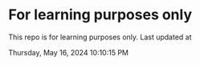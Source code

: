 # For learning purposes only
This repo is for learning purposes only.
Last updated at

Thursday, May 16, 2024 10:10:15 PM

